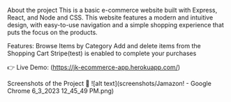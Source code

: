 About the project
This is a basic e-commerce website built with Express, React, and Node and CSS. This website features a modern and intuitive design, with easy-to-use navigation 
and a simple shopping experience that puts the focus on the products.

Features:
Browse Items by Category
Add and delete items from the Shopping Cart
Stripe(test) is enabled to complete your purchases


👉 Live Demo: (https://jk-ecommerce-app.herokuapp.com/)

Screenshots of the Project 📸
![alt text](screenshots/Jamazon! - Google Chrome 6_3_2023 12_45_49 PM.png)

